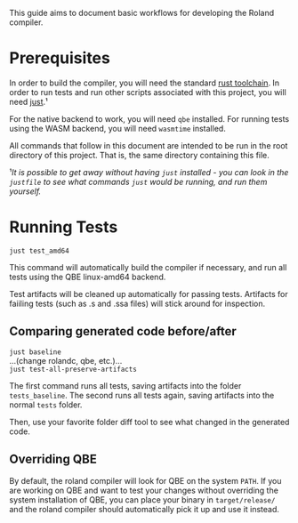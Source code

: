 This guide aims to document basic workflows for developing the Roland compiler.

# Prerequisites

In order to build the compiler, you will need the standard [rust toolchain](https://rustup.rs/). In order to run tests and run other scripts associated with this project, you will need [just](https://github.com/casey/just?tab=readme-ov-file#installation).¹

For the native backend to work, you will need `qbe` installed. For running tests using the WASM backend, you will need `wasmtime` installed.

All commands that follow in this document are intended to be run in the root directory of this project. That is, the same directory containing this file.

¹*It is possible to get away without having `just` installed - you can look in the `justfile` to see what commands `just` would be running, and run them yourself.*

# Running Tests
`just test_amd64`

This command will automatically build the compiler if necessary, and run all tests using the QBE linux-amd64 backend.

Test artifacts will be cleaned up automatically for passing tests. Artifacts for faiiling tests (such as .s and .ssa files) will stick around for inspection.

## Comparing generated code before/after
`just baseline`  
...(change rolandc, qbe, etc.)...  
`just test-all-preserve-artifacts`  

The first command runs all tests, saving artifacts into the folder `tests_baseline`. The second runs all tests again, saving artifacts into the normal `tests` folder.

Then, use your favorite folder diff tool to see what changed in the generated code.

## Overriding QBE
By default, the roland compiler will look for QBE on the system `PATH`. If you are working on QBE and want to test your changes without overriding the system installation of QBE, you can place your binary in `target/release/` and the roland compiler should automatically pick it up and use it instead.
